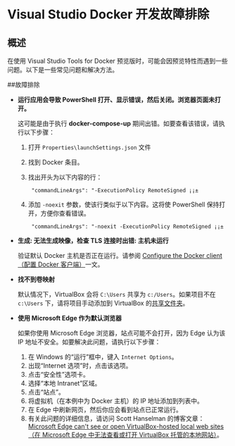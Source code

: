 <properties
   pageTitle="使用 Visual Studio 对 Windows 排查 Docker 客户端错误 | Azure"
   description="在 Windows 上通过使用 Visual Studio 排查在使用 Visual Studio 创建网站并将其部署到 Docker 时遇到的问题。"
   services="visual-studio-online"
   documentationCenter="na"
   authors="AllenClark"
   manager="douge"
   editor="" />
<tags
   ms.service="multiple"
   ms.date="05/13/2016"
   wacn.date="06/20/2016" />

# Visual Studio Docker 开发故障排除

## 概述
在使用 Visual Studio Tools for Docker 预览版时，可能会因预览特性而遇到一些问题。以下是一些常见问题和解决方法。

##故障排除 

- **运行应用会导致 PowerShell 打开、显示错误，然后关闭。浏览器页面未打开。**

	这可能是由于执行 **docker-compose-up** 期间出错。如要查看该错误，请执行以下步骤：

	1. 打开 `Properties\launchSettings.json` 文件
	
	1. 找到 Docker 条目。
	
	1. 找出开头为以下内容的行：

			"commandLineArgs": "-ExecutionPolicy RemoteSigned ¡­¡±
	
	1. 添加 `-noexit` 参数，使该行类似于以下内容。这将使 PowerShell 保持打开，方便你查看错误。

			"commandLineArgs": "-noexit -ExecutionPolicy RemoteSigned ¡­¡±

- **生成: 无法生成映像，检查 TLS 连接时出错: 主机未运行**

	验证默认 Docker 主机是否正在运行。请参阅 [Configure the Docker client（配置 Docker 客户端）](/documentation/articles/vs-azure-tools-docker-setup/)一文。

- **找不到卷映射**

	默认情况下，VirtualBox 会将 `C:\Users` 共享为 `c:/Users`。如果项目不在 `c:\Users` 下，请将项目手动添加到 VirtualBox 的[共享文件夹](https://www.virtualbox.org/manual/ch04.html#sharedfolders)。

- **使用 Microsoft Edge 作为默认浏览器**

	如果你使用 Microsoft Edge 浏览器，站点可能不会打开，因为 Edge 认为该 IP 地址不安全。如要解决此问题，请执行以下步骤：
	1. 在 Windows 的“运行”框中，键入 `Internet Options`。
	2. 出现“Internet 选项”时，点击该选项。 
	2. 点击“安全性”选项卡。
	3. 选择“本地 Intranet”区域。
	4. 点击“站点”。 
	5. 将虚拟机（在本例中为 Docker 主机）的 IP 地址添加到列表中。 
	6. 在 Edge 中刷新网页，然后你应会看到站点已正常运行。 
	7. 有关此问题的详细信息，请访问 Scott Hanselman 的博客文章：[Microsoft Edge can't see or open VirtualBox-hosted local web sites（在 Microsoft Edge 中无法查看或打开 VirtualBox 托管的本地网站）](http://www.hanselman.com/blog/FixedMicrosoftEdgeCantSeeOrOpenVirtualBoxhostedLocalWebSites.aspx)。 

<!---HONumber=Mooncake_0620_2016-->